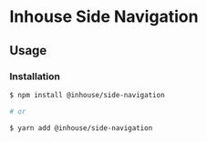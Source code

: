 # Inhouse Side Navigation

## Usage

### Installation

```bash
$ npm install @inhouse/side-navigation

# or

$ yarn add @inhouse/side-navigation
```
